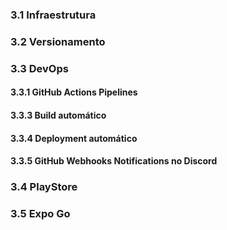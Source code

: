 ### 3.1 Infraestrutura

### 3.2 Versionamento

### 3.3 DevOps

#### 3.3.1 GitHub Actions Pipelines

#### 3.3.3 Build automático

#### 3.3.4 Deployment automático

#### 3.3.5 GitHub Webhooks Notifications no Discord

### 3.4 PlayStore

### 3.5 Expo Go
